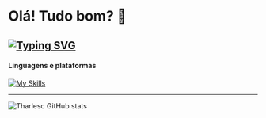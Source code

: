 # Olá! Tudo bom? 👋

[![Typing SVG](https://readme-typing-svg.demolab.com?font=Boldonse&size=50&pause=1000&color=F7F7F7&width=435&height=130&lines=Fullstack+Developer;Brazil%F0%9F%93%8D)](https://git.io/typing-svg) 
---

#### Linguagens e plataformas 
[![My Skills](https://skillicons.dev/icons?i=html,css,js,py,mysql,figma,git,github)](https://skillicons.dev)

---
![Tharlesc GitHub stats](https://github-readme-stats.vercel.app/api?username=tharlesc&show_icons=true&theme=transparent)


